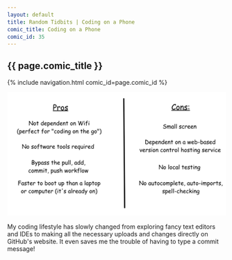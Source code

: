 ```yaml
---
layout: default
title: Random Tidbits | Coding on a Phone
comic_title: Coding on a Phone
comic_id: 35
---
```


## {{ page.comic_title }}

{% include navigation.html comic_id=page.comic_id %}

![](/assets/images/35.png)

My coding lifestyle has slowly changed from exploring fancy text editors and IDEs to making all the necessary uploads and changes directly on GitHub's website. It even saves me the trouble of having to type a commit message!
